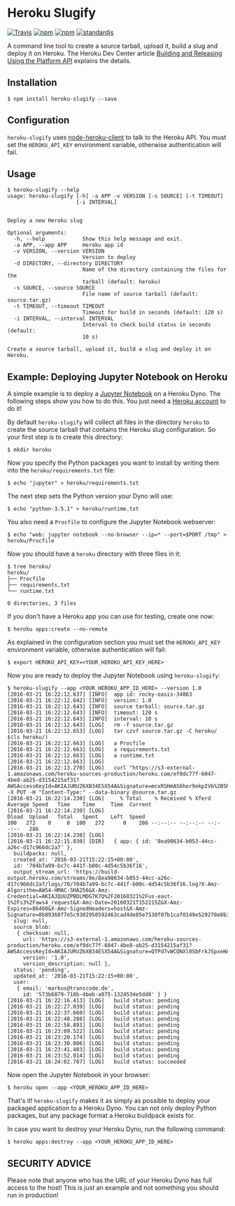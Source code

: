 # Heroku Slugify

[![Travis](https://img.shields.io/travis/rust-lang/heroku-slugify.svg)](https://travis-ci.org/keimlink/heroku-slugify)
[![npm](https://img.shields.io/npm/v/heroku-slugify.svg)](https://www.npmjs.com/package/heroku-slugify)
[![npm](https://img.shields.io/npm/l/heroku-slugify.svg)](https://www.npmjs.com/package/heroku-slugify)
[![standardjs](https://img.shields.io/badge/code%20style-standard-brightgreen.svg)](http://standardjs.com/)

A command line tool to create a source tarball, upload it, build a slug and
deploy it on Heroku. The Heroku Dev Center article [Building and Releasing
Using the Platform API](https://devcenter.heroku.com/articles/build-and-release-using-the-api)
explains the details.

## Installation

    $ npm install heroku-slugify --save

## Configuration

`heroku-slugify` uses [node-heroku-client](https://github.com/heroku/node-heroku-client)
to talk to the Heroku API. You must set the `HEROKU_API_KEY` environment
variable, otherwise authentication will fail.

## Usage

    $ heroku-slugify --help
    usage: heroku-slugify [-h] -a APP -v VERSION [-s SOURCE] [-t TIMEOUT]
                          [-i INTERVAL]


    Deploy a new Heroku slug

    Optional arguments:
      -h, --help            Show this help message and exit.
      -a APP, --app APP     Heroku app id
      -v VERSION, --version VERSION
                            Version to deploy
      -d DIRECTORY, --directory DIRECTORY
                            Name of the directory containing the files for the
                            tarball (default: heroku)
      -s SOURCE, --source SOURCE
                            File name of source tarball (default: source.tar.gz)
      -t TIMEOUT, --timeout TIMEOUT
                            Timeout for build in seconds (default: 120 s)
      -i INTERVAL, --interval INTERVAL
                            Interval to check build status in seconds (default:
                            10 s)

    Create a source tarball, upload it, build a slug and deploy it on Heroku.

## Example: Deploying Jupyter Notebook on Heroku

A simple example is to deploy a [Jupyter Notebook](http://jupyter.readthedocs.org/)
on a Heroku Dyno. The following steps show you how to do this. You just need a
[Heroku account](https://signup.heroku.com/) to do it!

By default `heroku-slugify` will collect all files in the directory `heroku` to
create the source tarball that contains the Heroku slug configuration. So your
first step is to create this directory:

    $ mkdir heroku

Now you specify the Python packages you want to install by writing them into the
`heroku/requirements.txt` file:

    $ echo "jupyter" > heroku/requirements.txt

The next step sets the Python version your Dyno will use:

    $ echo "python-3.5.1" > heroku/runtime.txt

You also need a `Procfile` to configure the Jupyter Notebook webserver:

    $ echo "web: jupyter notebook --no-browser --ip=* --port=$PORT /tmp" > heroku/Procfile

Now you should have a `heroku` directory with three files in it:

    $ tree heroku/
    heroku/
    ├── Procfile
    ├── requirements.txt
    └── runtime.txt

    0 directories, 3 files

If you don't have a Heroku app you can use for testing, create one now:

    $ heroku apps:create --no-remote

As explained in the configuration section you must set the `HEROKU_API_KEY`
environment variable, otherwise authentication will fail:

    $ export HEROKU_API_KEY=<YOUR_HEROKU_API_KEY_HERE>

Now you are ready to deploy the Jupyter Notebook using `heroku-slugify`:

    $ heroku-slugify --app <YOUR_HEROKU_APP_ID_HERE> --version 1.0
    [2016-03-21 16:22:12.637] [INFO]  app id: rocky-oasis-34863
    [2016-03-21 16:22:12.642] [INFO]  version: 1.0
    [2016-03-21 16:22:12.643] [INFO]  source tarball: source.tar.gz
    [2016-03-21 16:22:12.643] [INFO]  timeout: 120 s
    [2016-03-21 16:22:12.643] [INFO]  interval: 10 s
    [2016-03-21 16:22:12.643] [LOG]   rm -f source.tar.gz
    [2016-03-21 16:22:12.653] [LOG]   tar czvf source.tar.gz -C heroku/ $(ls heroku/)
    [2016-03-21 16:22:12.663] [LOG]   a Procfile
    [2016-03-21 16:22:12.663] [LOG]   a requirements.txt
    [2016-03-21 16:22:12.663] [LOG]   a runtime.txt
    [2016-03-21 16:22:12.663] [LOG]
    [2016-03-21 16:22:13.270] [LOG]   curl "https://s3-external-1.amazonaws.com/heroku-sources-production/heroku.com/ef0dc77f-6047-4be8-ab25-d3154215af31?AWSAccessKeyId=AKIAJURUZ6XB34ESX54A&Signature=mcxRSHmAS6hor9ekpIVb%2B5RDBBg%3D&Expires=1458577333" -X PUT -H "Content-Type:" --data-binary @source.tar.gz
    [2016-03-21 16:22:14.230] [LOG]     % Total    % Received % Xferd  Average Speed   Time    Time     Time  Current
    [2016-03-21 16:22:14.230] [LOG]                                    Dload  Upload   Total   Spent    Left  Speed
    100   272    0     0  100   272      0    286 --:--:-- --:--:-- --:--:--   286
    [2016-03-21 16:22:14.230] [LOG]
    [2016-03-21 16:22:15.830] [DIR]   { app: { id: '8ea98634-b053-44cc-a26c-d17c966dc2a7' },
      buildpacks: null,
      created_at: '2016-03-21T15:22:15+00:00',
      id: '704b7a99-bc7c-441f-b00c-4d54c5b36f16',
      output_stream_url: 'https://build-output.heroku.com/streams/8e/8ea98634-b053-44cc-a26c-d17c966dc2a7/logs/70/704b7a99-bc7c-441f-b00c-4d54c5b36f16.log?X-Amz-Algorithm=AWS4-HMAC-SHA256&X-Amz-Credential=AKIAJQUUZPBDLMDG7K7Q%2F20160321%2Fus-east-1%2Fs3%2Faws4_request&X-Amz-Date=20160321T152215Z&X-Amz-Expires=86400&X-Amz-SignedHeaders=host&X-Amz-Signature=8b89368f7e5c9302950592463cad4de85e7530f07b1caf0149e529278e8b3ca4',
      slug: null,
      source_blob:
       { checksum: null,
         url: 'https://s3-external-1.amazonaws.com/heroku-sources-production/heroku.com/ef0dc77f-6047-4be8-ab25-d3154215af31?AWSAccessKeyId=AKIAJURUZ6XB34ESX54A&Signature=QTPd7vWCQNXl0SbFrkJSpxeHAOk%3D&Expires=1458577333',
         version: '1.0',
         version_description: null },
      status: 'pending',
      updated_at: '2016-03-21T15:22:15+00:00',
      user:
       { email: 'markus@transcode.de',
         id: '573b6879-718b-4beb-a075-1324534e5dd8' } }
    [2016-03-21 16:22:16.413] [LOG]   build status: pending
    [2016-03-21 16:22:27.039] [LOG]   build status: pending
    [2016-03-21 16:22:37.660] [LOG]   build status: pending
    [2016-03-21 16:22:48.288] [LOG]   build status: pending
    [2016-03-21 16:22:58.891] [LOG]   build status: pending
    [2016-03-21 16:23:09.522] [LOG]   build status: pending
    [2016-03-21 16:23:20.174] [LOG]   build status: pending
    [2016-03-21 16:23:30.806] [LOG]   build status: pending
    [2016-03-21 16:23:41.403] [LOG]   build status: pending
    [2016-03-21 16:23:52.014] [LOG]   build status: pending
    [2016-03-21 16:24:02.787] [LOG]   build status: succeeded

Now open the Jupyter Notebook in your browser:

    $ heroku open --app <YOUR_HEROKU_APP_ID_HERE>

That's it! `heroku-slugify` makes it as simply as possible to deploy your
packaged application to a Heroku Dyno. You can not only deploy Python packages,
but any package format a Heroku buildpack exists for.

In case you want to destroy your Heroku Dyno, run the following command:

    $ heroku apps:destroy --app <YOUR_HEROKU_APP_ID_HERE>

## SECURITY ADVICE

Please note that anyone who has the URL of your Heroku Dyno has full access to
the host! This is just an example and not something you should run in
production!
